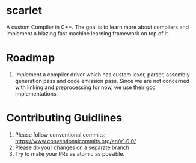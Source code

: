 # scarlet

A custom Compiler in C++. The goal is to learn more about compilers and implement a blazing fast 
machine learning framework on top of it. 

# Roadmap

1. Implement a compiler driver which has custom lexer, parser, assembly generation pass and code emission pass. Since we are not concerned with linking and preprocessing for now, we use their gcc implementations. 

# Contributing Guidlines

1. Please follow conventional commits: https://www.conventionalcommits.org/en/v1.0.0/
2. Please do your changes on a separate branch
3. Try to make your PRs as atomic as possible. 
